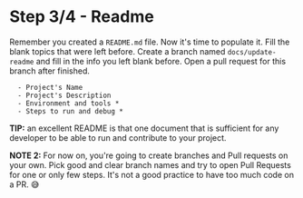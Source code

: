 # Step 3/4 - Readme

Remember you created a `README.md` file. Now it's time to populate it. Fill the blank topics that were left before. Create a branch named `docs/update-readme` and fill in the info you left blank before. Open a pull request for this branch after finished.

```
  - Project's Name
  - Project's Description
  - Environment and tools *
  - Steps to run and debug *
```

**TIP:** an excellent README is that one document that is sufficient for any developer to be able to run and contribute to your project.

**NOTE 2:** For now on, you're going to create branches and Pull requests on your own. Pick good and clear branch names and try to open Pull Requests for one or only few steps. It's not a good practice to have too much code on a PR. 😅
